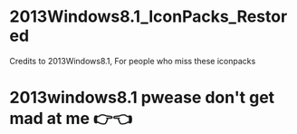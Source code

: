 # 2013Windows8.1_IconPacks_Restored
Credits to 2013Windows8.1, For people who miss these iconpacks

# 2013windows8.1 pwease don't get mad at me 👉👈
